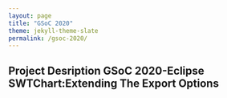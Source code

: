 ```yaml
---
layout: page
title: "GSoC 2020"
theme: jekyll-theme-slate
permalink: /gsoc-2020/
---
```

## Project Desription GSoC 2020-Eclipse SWTChart:Extending The Export Options
